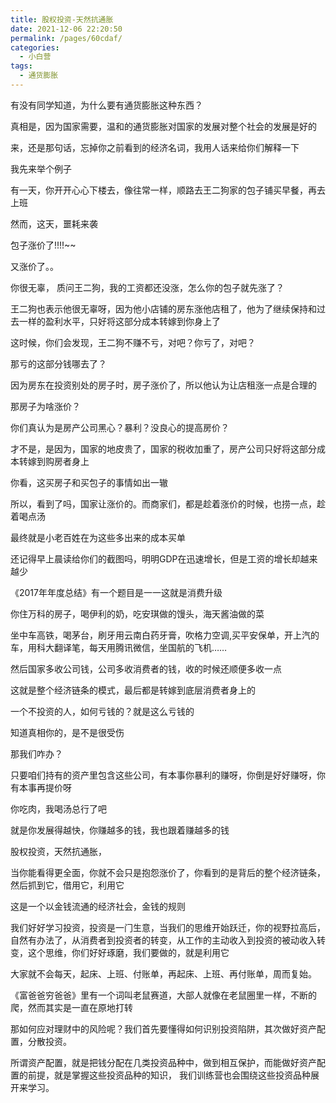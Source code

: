 ```yaml
---
title: 股权投资-天然抗通胀
date: 2021-12-06 22:20:50
permalink: /pages/60cdaf/
categories:
  - 小白营
tags:
  - 通货膨胀
---
```


有没有同学知道，为什么要有通货膨胀这种东⻄？

真相是，因为国家需要，温和的通货膨胀对国家的发展对整个社会的发展是好的

来，还是那句话，忘掉你之前看到的经济名词，我⽤⼈话来给你们解释⼀下

我先来举个例⼦

有⼀天，你开开⼼⼼下楼去，像往常⼀样，顺路去王⼆狗家的包⼦铺买早餐，再去上班

然⽽，这天，噩耗来袭

包⼦涨价了!!!!~~

⼜涨价了。。

你很⽆辜， 质问王⼆狗，我的⼯资都还没涨，怎么你的包⼦就先涨了？

王⼆狗也表示他很⽆辜呀，因为他⼩店铺的房东涨他店租了，他为了继续保持和过去⼀样的盈利⽔平，只好将这部分成本转嫁到你身上了

这时候，你们会发现，王⼆狗不赚不亏，对吧？你亏了，对吧？

那亏的这部分钱哪去了？

因为房东在投资别处的房⼦时，房⼦涨价了，所以他认为让店租涨⼀点是合理的

那房⼦为啥涨价？

你们真认为是房产公司⿊⼼？暴利？没良⼼的提⾼房价？

才不是，是因为，国家的地⽪贵了，国家的税收加重了，房产公司只好将这部分成本转嫁到购房者身上

你看，这买房⼦和买包⼦的事情如出⼀辙

所以，看到了吗，国家让涨价的。⽽商家们，都是趁着涨价的时候，也捞⼀点，趁着喝点汤

最终就是⼩⽼百姓在为这些多出来的成本买单

还记得早上晨读给你们的截图吗，明明GDP在迅速增⻓，但是⼯资的增⻓却越来越少

《2017年年度总结》有⼀个题⽬是⼀⼀这就是消费升级

你住万科的房⼦，喝伊利的奶，吃安琪做的馒头，海天酱油做的菜

坐中⻋⾼铁，喝茅台，刷⽛⽤云南⽩药⽛膏，吹格⼒空调,买平安保单，开上汽的⻋，⽤科⼤翻译笔，每天⽤腾讯微信，坐国航的⻜机……

然后国家多收公司钱，公司多收消费者的钱，收的时候还顺便多收⼀点

这就是整个经济链条的模式，最后都是转嫁到底层消费者身上的

⼀个不投资的⼈，如何亏钱的？就是这么亏钱的

知道真相你的，是不是很受伤

那我们咋办？

只要咱们持有的资产⾥包含这些公司，有本事你暴利的赚呀，你倒是好好赚呀，你有本事再提价呀

你吃⾁，我喝汤总⾏了吧

就是你发展得越快，你赚越多的钱，我也跟着赚越多的钱

股权投资，天然抗通胀，

当你能看得更全⾯，你就不会只是抱怨涨价了，你看到的是背后的整个经济链条，然后抓到它，借⽤它，利⽤它

这是⼀个以⾦钱流通的经济社会，⾦钱的规则

我们好好学习投资，投资是⼀⻔⽣意，当我们的思维开始跃迁，你的视野拉⾼后，⾃然有办法了，从消费者到投资者的转变，从⼯作的主动收⼊到投资的被动收⼊转变，这个思维，你们好好琢磨，我们要做的，就是利⽤它

⼤家就不会每天，起床、上班、付账单，再起床、上班、再付账单，周⽽复始。

《富爸爸穷爸爸》⾥有⼀个词叫⽼⿏赛道，⼤部⼈就像在⽼⿏圈⾥⼀样，不断的爬，然⽽其实是⼀直在原地打转

那如何应对理财中的⻛险呢？我们⾸先要懂得如何识别投资陷阱，其次做好资产配置，分散投资。

所谓资产配置，就是把钱分配在⼏类投资品种中，做到相互保护，⽽能做好资产配置的前提，就是掌握这些投资品种的知识， 我们训练营也会围绕这些投资品种展开来学习。
